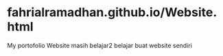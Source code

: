# fahrialramadhan.github.io/Website.html
My portofolio Website
masih belajar2 belajar buat website sendiri 
